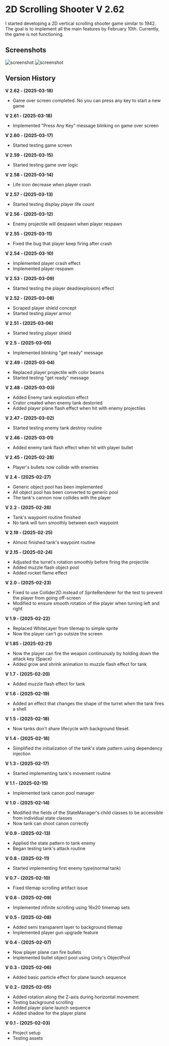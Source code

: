 # 2D Scrolling Shooter V 2.62

I started developing a 2D vertical scrolling shooter game similar to 1942. The goal is to implement all the main features by February 10th. Currently, the game is not functioning.

## Screenshots

![screenshot](Assets/Screenshot/screenshot-V2.5-01.png)
![screenshot](Assets/Screenshot/screenshot-V2.5-02.png)

## Version History
**V 2.62 - (2025-03-18)**
- Game over screen completed. No you can press any key to start a new game

**V 2.61 - (2025-03-18)**
- Implemented "Press Any Key" message blinking on game over screen

**V 2.60 - (2025-03-17)**
- Started testing game screen

**V 2.59 - (2025-03-15)**
- Started testing game over logic

**V 2.58 - (2025-03-14)**
- Life icon decrease when player crash

**V 2.57 - (2025-03-13)**
- Started testing display player life count

**V 2.56 - (2025-03-12)**
- Enemy projectile will despawn when player respawn

**V 2.55 - (2025-03-11)**
- Fixed the bug that player keep firing after crash

**V 2.54 - (2025-03-10)**
- Implemented player crash effect
- Implemented player respawn

**V 2.53 - (2025-03-09)**
- Started testing the player dead(explosion) effect

**V 2.52 - (2025-03-08)**
- Scraped player shield concept
- Started testing player armor

**V 2.51 - (2025-03-06)**
- Started testing player shield

**V 2.5 - (2025-03-05)**
- Implemented blinking "get ready" message

**V 2.49 - (2025-03-04)**
- Replaced player projectile with color beams
- Started testing "get ready" message

**V 2.48 - (2025-03-03)**
- Added Enemy tank explostion effect
- Crator created when enemy tank destoried
- Added player plane flash effect when hit with enemy projectiles

**V 2.47 - (2025-03-02)**
- Started testing enemy tank destroy routine

**V 2.46 - (2025-03-01)**
- Added enemy tank flash effect when hit with player bullet

**V 2.45 - (2025-02-28)**
- Player's bullets now collide with enemies

**V 2.4 - (2025-02-27)**
- Generic object pool has been implemented
- All object pool has been converted to generic pool
- The tank's cannon now collides with the player

**V 2.2 - (2025-02-26)**
- Tank's waypoint routine finished
- No tank will turn smoothly between each waypoint

**V 2.19 - (2025-02-25)**
- Almost finished tank's waypoint routine

**V 2.15 - (2025-02-24)**
- Adjusted the turret's rotation smoothly before firing the projectile
- Added muzzle flash object pool
- Added rocket flame effect

**V 2.0 - (2025-02-23)**
- Fixed to use Collider2D instead of SpriteRenderer for the test to prevent the player from going off-screen
- Modified to ensure smooth rotation of the player when turning left and right

**V 1.9 - (2025-02-22)**
- Replaced WhiteLayer from tilemap to simple sprite
- Now the player can't go outsize the screen

**V 1.85 - (2025-02-21)**
- Now the player can fire the weapon continuously by holding down the attack key (Space)
- Added grow and shrink animation to muzzle flash effect for tank

**V 1.7 - (2025-02-20)**
- Added muzzle flash effect for tank

**V 1.6 - (2025-02-19)**
- Added an effect that changes the shape of the turret when the tank fires a shell

**V 1.5 - (2025-02-18)**
- Now tanks don't share lifecycle with background tileset.

**V 1.4 - (2025-02-18)**
- Simplified the initialization of the tank's state pattern using dependency injection

**V 1.3 - (2025-02-17)**
- Started implementing tank's movement routine

**V 1.1 - (2025-02-15)**
- Implemented tank canon pool manager

**V 1.0 - (2025-02-14)**
- Modified the fields of the StateManager's child classes to be accessible from individual state classes
- Now tank can shoot canon correctly

**V 0.9 - (2025-02-13)**
- Applied the state pattern to tank enemy
- Began testing tank's attack routine

**V 0.8 - (2025-02-11)**
- Started implementing first enemy type(normal tank)

**V 0.7 - (2025-02-10)**
- Fixed tilemap scrolling artifact issue

**V 0.6 - (2025-02-09)**
- Implemented infinite scrolling using 16x20 timemap sets

**V 0.5 - (2025-02-08)**
- Added semi transparent layer to background tilemap
- Implemented player gun upgrade feature

**V 0.4 - (2025-02-07)**
- Now player plane can fire bullets
- Implemented bullet object pool using Unity's ObjectPool

**V 0.3 - (2025-02-06)**
- Added basic particle effect for plane launch sequence

**V 0.2 - (2025-02-05)**
- Added rotation along the Z-axis during horizontal movement
- Testing background scrolling
- Added player plane launch sequence
- Added shadow for the player plane

**V 0.1 - (2025-02-03)**
- Project setup
- Testing assets
